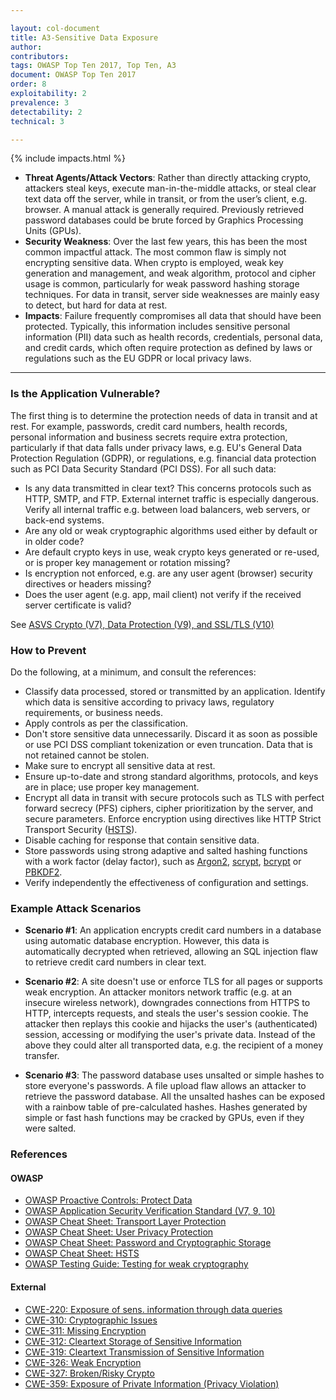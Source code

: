 ```yaml
---

layout: col-document
title: A3-Sensitive Data Exposure
author:
contributors:
tags: OWASP Top Ten 2017, Top Ten, A3
document: OWASP Top Ten 2017
order: 8
exploitability: 2
prevalence: 3
detectability: 2
technical: 3

---
```


{% include impacts.html %}

* **Threat Agents/Attack Vectors**: Rather than directly attacking crypto, attackers steal keys, execute man-in-the-middle attacks, or steal clear text data off the server, while in transit, or from the user’s client, e.g. browser. A manual attack is generally required. Previously retrieved password databases could be brute forced by Graphics Processing Units (GPUs). 
* **Security Weakness**: Over the last few years, this has been the most common impactful attack. The most common flaw is simply not encrypting sensitive data. When crypto is employed, weak key generation and management, and weak algorithm, protocol and cipher usage is common, particularly for weak password hashing storage techniques. For data in transit, server side weaknesses are mainly easy to detect, but hard for data at rest. 
* **Impacts**: Failure frequently compromises all data that should have been protected. Typically, this information includes sensitive personal information (PII) data such as health records, credentials, personal data, and credit cards, which often require protection as defined by laws or regulations such as the EU GDPR or local privacy laws. 

---

### Is the Application Vulnerable?


The first thing is to determine the protection needs of data in transit and at rest. For example, passwords, credit card numbers, health records, personal information and business secrets require extra protection, particularly if that data falls under privacy laws, e.g. EU's General Data Protection Regulation (GDPR), or regulations, e.g. financial data protection such as PCI Data Security Standard (PCI DSS). For all such data:

* Is any data transmitted in clear text? This concerns protocols such as HTTP, SMTP, and FTP. External internet traffic is especially dangerous. Verify all internal traffic e.g. between load balancers, web servers, or back-end systems.
* Are any old or weak cryptographic algorithms used either by default or in older code?
* Are default crypto keys in use, weak crypto keys generated or re-used, or is proper key management or rotation missing?
* Is encryption not enforced, e.g. are any user agent (browser) security directives or headers missing?
* Does the user agent (e.g. app, mail client) not verify if the received server certificate is valid?

See [ASVS Crypto (V7), Data Protection (V9), and SSL/TLS (V10)](/www-project-application-security-verification-standard)

### How to Prevent

Do the following, at a minimum, and consult the references:

* Classify data processed, stored or transmitted by an application. Identify which data is sensitive according to privacy laws, regulatory requirements, or business needs.
* Apply controls as per the classification.
* Don't store sensitive data unnecessarily. Discard it as soon as possible or use PCI DSS compliant tokenization or even truncation. Data that is not retained cannot be stolen.
* Make sure to encrypt all sensitive data at rest.
* Ensure up-to-date and strong standard algorithms, protocols, and keys are in place; use proper key management.
* Encrypt all data in transit with secure protocols such as TLS with perfect forward secrecy (PFS) ciphers, cipher prioritization by the server, and secure parameters. Enforce encryption using directives like HTTP Strict Transport Security ([HSTS](https://cheatsheetseries.owasp.org/cheatsheets/HTTP_Strict_Transport_Security_Cheat_Sheet.html)).
* Disable caching for response that contain sensitive data.
* Store passwords using strong adaptive and salted hashing functions with a work factor (delay factor), such as [Argon2](https://www.cryptolux.org/index.php/Argon2), [scrypt](https://wikipedia.org/wiki/Scrypt), [bcrypt](https://wikipedia.org/wiki/Bcrypt) or [PBKDF2](https://wikipedia.org/wiki/PBKDF2).
* Verify independently the effectiveness of configuration and settings.

### Example Attack Scenarios

* **Scenario #1**: An application encrypts credit card numbers in a database using automatic database encryption. However, this data is automatically decrypted when retrieved, allowing an SQL injection flaw to retrieve credit card numbers in clear text. 

* **Scenario #2**: A site doesn't use or enforce TLS for all pages or supports weak encryption. An attacker monitors network traffic (e.g. at an insecure wireless network), downgrades connections from HTTPS to HTTP, intercepts requests, and steals the user's session cookie. The attacker then replays this cookie and hijacks the user's (authenticated) session, accessing or modifying the user's private data. Instead of the above they could alter all transported data, e.g. the recipient of a money transfer.

* **Scenario #3**: The password database uses unsalted or simple hashes to store everyone's passwords. A file upload flaw allows an attacker to retrieve the password database. All the unsalted hashes can be exposed with a rainbow table of pre-calculated hashes. Hashes generated by simple or fast hash functions may be cracked by GPUs, even if they were salted. 

### References

#### OWASP

* [OWASP Proactive Controls: Protect Data](/www-project-proactive-controls)
* [OWASP Application Security Verification Standard (V7, 9, 10)](/www-project-application-security-verification-standard)
* [OWASP Cheat Sheet: Transport Layer Protection](https://cheatsheetseries.owasp.org/cheatsheets/Transport_Layer_Protection_Cheat_Sheet.html)
* [OWASP Cheat Sheet: User Privacy Protection](https://cheatsheetseries.owasp.org/cheatsheets/User_Privacy_Protection_Cheat_Sheet.html)
* [OWASP Cheat Sheet: Password and Cryptographic Storage](https://cheatsheetseries.owasp.org/cheatsheets/Password_Storage_Cheat_Sheet.html)
* [OWASP Cheat Sheet: HSTS](https://cheatsheetseries.owasp.org/cheatsheets/HTTP_Strict_Transport_Security_Cheat_Sheet.html)
* [OWASP Testing Guide: Testing for weak cryptography](/www-project-testing)

#### External

* [CWE-220: Exposure of sens. information through data queries](https://cwe.mitre.org/data/definitions/220.html)
* [CWE-310: Cryptographic Issues](https://cwe.mitre.org/data/definitions/310.html)
* [CWE-311: Missing Encryption](https://cwe.mitre.org/data/definitions/311.html)
* [CWE-312: Cleartext Storage of Sensitive Information](https://cwe.mitre.org/data/definitions/312.html)
* [CWE-319: Cleartext Transmission of Sensitive Information](https://cwe.mitre.org/data/definitions/319.html)
* [CWE-326: Weak Encryption](https://cwe.mitre.org/data/definitions/326.html)
* [CWE-327: Broken/Risky Crypto](https://cwe.mitre.org/data/definitions/327.html)
* [CWE-359: Exposure of Private Information (Privacy Violation)](https://cwe.mitre.org/data/definitions/359.html)